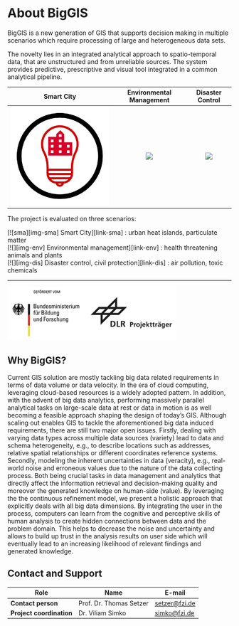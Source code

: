 # About BigGIS

BigGIS is a new generation of GIS that supports decision making in multiple
scenarios which require processing of large and heterogeneous data sets.

The novelty lies in an integrated analytical approach to spatio-temporal
data, that are unstructured and from unreliable sources. The system provides
predictive, prescriptive and visual tool integrated in a common analytical
pipeline.

|  **Smart City** | **Environmental Management** | **Disaster Control** |
|:---------------:|:----------------------------:|:--------------------:|
| [![][img-sma]][link-sma] | [![][img-env]][link-env]   | [![][img-dis]][link-dis]

[img-sma]: scenarios/img/scen-smartcity.svg
[img-env]: scenarios/img/scen-environment.svg
[img-dis]: scenarios/img/scen-disaster.svg

[link-sma]: scenarios/01_city "Smart City"
[link-env]: scenarios/03_env "Environmental Management"
[link-dis]: scenarios/02_bos "Disaster Control and Civil Protection"

<style>
  #scenlist img {
    height:32px;
    vertical-align:middle
  }
</style>

The project is evaluated on three scenarios:
<div id="scenlist">
  [![sma][img-sma] Smart City][link-sma]
  : urban heat islands, particulate matter
  <br/>
  [![][img-env] Environmental management][link-env]
  : health threatening animals and plants
  <br/>
  [![][img-dis] Disaster control, civil protection][link-dis]
  : air pollution, toxic chemicals
</div>

-----------------------------
![BMBF logos](BMBF-logos.png)

## Why BigGIS?

Current GIS solution are mostly tackling big data related requirements in
terms of data volume or data velocity. In the era of cloud computing,
leveraging cloud-based resources is a widely adopted pattern. In addition,
with the advent of big data analytics, performing massively parallel
analytical tasks on large-scale data at rest or data in motion is as well
becoming a feasible approach shaping the design of today’s GIS. Although
scaling out enables GIS to tackle the aforementioned big data induced
requirements, there are still two major open issues. Firstly, dealing with
varying data types across multiple data sources (variety) lead to data and
schema heterogeneity, e.g., to describe locations such as addresses, relative
spatial relationships or different coordinates reference systems. Secondly,
modeling the inherent uncertainties in data (veracity), e.g., real-world
noise and erroneous values due to the nature of the data collecting process.
Both being crucial tasks in data management and analytics that directly
affect the information retrieval and decision-making quality and moreover
the generated knowledge on human-side (value). By leveraging the the
continuous refinement model, we present a holistic approach that explicitly
deals with all big data dimensions. By integrating the user in the
process, computers can learn from the cognitive and perceptive skills of
human analysis to create hidden connections between data and the problem
domain. This helps to decrease the noise and uncertainty and allows to
build up trust in the analysis results on user side which will eventually
lead to an increasing likelihood of relevant findings and generated
knowledge.

## Contact and Support

Role                      | Name                     | E-mail
--------------------------|--------------------------|---------------
**Contact person**        | Prof. Dr. Thomas Setzer  | setzer@fzi.de
**Project coordination**  | Dr. Viliam Simko         | simko@fzi.de
